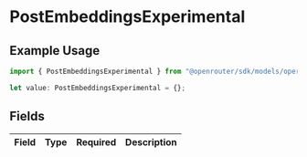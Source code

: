 # PostEmbeddingsExperimental

## Example Usage

```typescript
import { PostEmbeddingsExperimental } from "@openrouter/sdk/models/operations";

let value: PostEmbeddingsExperimental = {};
```

## Fields

| Field       | Type        | Required    | Description |
| ----------- | ----------- | ----------- | ----------- |